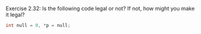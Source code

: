 Exercise 2.32: Is the following code legal or not? If not, how might you make it legal?
```c++
int null = 0, *p = null;
```
